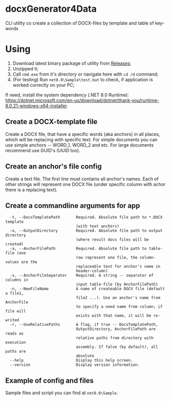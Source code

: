# docxGenerator4Data

CLI utility co create a collection of DOCX-files by template and table of key-words

# Using

1. Download latest binary package of utility from [Releases](https://github.com/GeorgGrebenyuk/docxGenerator4Data/releases/latest);
2. Unzipped it;
3. Call `cmd.exe` from it's directory or navigate here with `cd /d` command;
4. (For testing) Run `net8.0\Sample\test.bat` to check, if application is worked correctly on your PC;

If need, install the system dependency (.NET 8.0 Runtime): https://dotnet.microsoft.com/en-us/download/dotnet/thank-you/runtime-8.0.21-windows-x64-installer.

## Create a DOCX-template file

Create a DOCX file, that have a specific words (aka anchors) in all places, which will be replacing with specific text. For simple documents you can use simple anchors -- WORD_1, WORD_2 and etc. For large documents recommend use GUID's (UUID too). 

## Create an anchor's file config

Create a text file. The first line must contains all anchor's names. Each of other strings will represent one DOCX file (under specific column with achor there is a replacing text). 

## Create a commandline arguments for app

```
  -t, --DocxTemplatePath       Required. Absolute file path to *.DOCX template
                               (with text anchors)
  -o, --OutputDirectory        Required. Absolute file path to output directory
                               (where result docx files will be created)
  -a, --AnchorFilePath         Required. Absolute file path to table-file (one
                               row represent one file, the column-values are the
                               replaceable text for anchor's name in
                               header-column)
  -s, --AnchorFileSeparator    Required. A string -- separator of columns in
                               input table-file (by AnchorFilePath)
  -n, --NewFileName            A name of createable DOCX file (default a file1,
                               file2 ...). Use an anchor's name from AnchorFile
                               to specify a need name from column; if file will
                               exists with that name, it will be re-writed
  -r, --UseRelativePaths       A flag, if true -- DocxTemplatePath,
                               OutputDirectory, AnchorFilePath are reads as
                               relative paths from directory with execution
                               assembly. If false (by default), all paths are
                               absolute
  --help                       Display this help screen.
  --version                    Display version information.
```

## Example of config and files

Sample files and script you can find at `net8.0\Sample`.